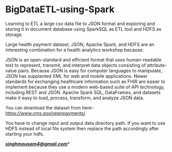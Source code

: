 # BigDataETL-using-Spark
Learning to ETL a large csv data file to JSON format and exploring and storing it in document database using SparkSQL as ETL tool and HDFS as storage.

Large health payment dataset, JSON, Apache Spark, and HDFS are an interesting combination for a health analytics workshop because:

JSON is an open-standard and efficient format that uses human-readable text to represent, transmit, and interpret data objects consisting of attribute-value pairs. Because JSON is easy for computer languages to manipulate, JSON has supplanted XML for web and mobile applications.
Newer standards for exchanging healthcare information such as FHIR are easier to implement because they use a modern web-based suite of API technology, including REST and JSON.
Apache Spark SQL, DataFrames, and datasets make it easy to load, process, transform, and analyze JSON data.

You can download the dataset from here-https://www.cms.gov/openpayments/.

You have to change input and output data directory path. If you want to use HDFS instead of local file system then replace the path accordingly after starting your hdfs.

*******singhmousam4@gmail.com********
